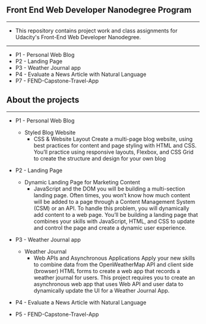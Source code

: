 ## Front End Web Developer Nanodegree Program ##
---
- This repository contains project work and class assignments for Udacity's Front-End Web Developer Nanodegree.
---
- P1 - Personal Web Blog
- P2 - Landing Page
- P3 - Weather Journal app
- P4 - Evaluate a News Article with Natural Language
- P7 - FEND-Capstone-Travel-App

## About the projects ##
---
- P1 - Personal Web Blog
    - Styled Blog Website
        - CSS & Website Layout
        Create a multi-page blog website, using best practices for content and page styling with HTML and CSS. You’ll practice using responsive layouts, Flexbox, and CSS Grid to create the structure and design for your own blog

- P2 - Landing Page
    - Dynamic Landing Page for Marketing Content
        - JavaScript and the DOM
        you will be building a multi-section landing page. Often times, you won’t know how much content will be added to a page  through a Content Management System (CSM) or an API. To handle this problem, you will dynamically add content to a web page. You’ll be building a landing page that combines your skills with JavaScript, HTML, and CSS to update and control the page and create a dynamic user experience.

- P3 - Weather Journal app
    - Weather Journal
        - Web APIs and Asynchronous Applications
        Apply your new skills to combine data from the OpenWeatherMap API and client side (browser) HTML forms to create a web app that records a weather journal for users. This project requires you to create an asynchronous web app that uses Web API and user data to dynamically update the UI for a Weather Journal App.
        
- P4 - Evaluate a News Article with Natural Language
- P5 - FEND-Capstone-Travel-App

